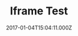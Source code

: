 ---
templateKey: blog-post
featuredImage: /img/flavor_wheel.jpg
title: Iframe Test
date: 2017-01-04T15:04:11.000Z
description: This is an Iframe test
source: http://www.espn.com/soccer/fifa-world-cup/4/blog/post/3561217/croatia-survive-england-onslaughtthrive-in-extra-time-to-reach-world-cup-final
tags:
  - Podcast
  - Lifestyle
featured: false
carousel: false
---